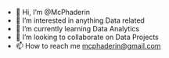 - 👋 Hi, I’m @McPhaderin
- 👀 I’m interested in anything Data related
- 🌱 I’m currently learning Data Analytics 
- 💞️ I’m looking to collaborate on Data Projects
- 📫 How to reach me mcphaderin@gmail.com

<!---
McPhaderin/McPhaderin is a ✨ special ✨ repository because its `README.md` (this file) appears on your GitHub profile.
You can click the Preview link to take a look at your changes.
--->

